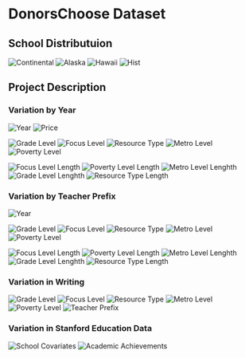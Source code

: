 <!--
*** This document is a thorough visualization of the donorschoose and stanford education data sets
-->




<!-- ABOUT THE PROJECT -->
# DonorsChoose Dataset

## School Distributuion


![Continental](https://github.com/zyuan-mkt/Education-Project/blob/main/figures/distribution.png)
![Alaska](https://github.com/zyuan-mkt/Education-Project/blob/main/figures/HI.png)
![Hawaii](https://github.com/zyuan-mkt/Education-Project/blob/main/figures/AK.png)
![Hist](https://github.com/zyuan-mkt/Education-Project/blob/main/figures/school_distribution.png)



## Project Description
### Variation by Year

![Year](./figures/num_year.png)
![Price](./figures/proj_price.png)

![Grade Level](./figures/grade_level.png)
![Focus Level](./figures/pri_focus.png)
![Resource Type](./figures/res_typ.png)
![Metro Level](./figures/met_typ.png)
![Poverty Level](./figures/pov_level.png)

![Focus Level Length](./figures/foc_level_len.png)
![Poverty Level Length](./figures/pov_level_len.png)
![Metro Level Lenghth](./figures/met_level_len.png)
![Grade Level Lenghth](./figures/grd_level_len.png)
![Resource Type Length](./figures/res_typ_len.png)


### Variation by Teacher Prefix

![Year](./figures/gender.png)

![Grade Level](./figures/pre_grd.png)
![Focus Level](./figures/pre_focus.png)
![Resource Type](./figures/pre_res.png)
![Metro Level](./figures/pre_met.png)
![Poverty Level](./figures/pre_pov.png)

![Focus Level Length](./figures/pre_foc_sent.png)
![Poverty Level Length](./figures/pre_pov_sent.png)
![Metro Level Lenghth](./figures/pre_met_sent.png)
![Grade Level Lenghth](./figures/pre_grd_sent.png)
![Resource Type Length](./figures/pre_res_sent.png)

### Variation in Writing

![Grade Level](./figures/wri_grd.png)
![Focus Level](./figures/wri_foc.png)
![Resource Type](./figures/wri_res.png)
![Metro Level](./figures/wri_met.png)
![Poverty Level](./figures/wri_pov.png)
![Teacher Prefix](./figures/wri_pre.png)

### Variation in Stanford Education Data
![School Covariates](./figures/cor_sch.png)
![Academic Achievements](./figures/cor_ach.png)


